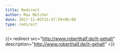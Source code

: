 ```yaml
---
title: Redirect
author: Max Melcher
date: 2017-11-05T15:47:59+00:00
type: redirect
---
```

{{< redirect src="http://www.roberthalf.de/it-gehalt" description="http://www.roberthalf.de/it-gehalt" >}}
